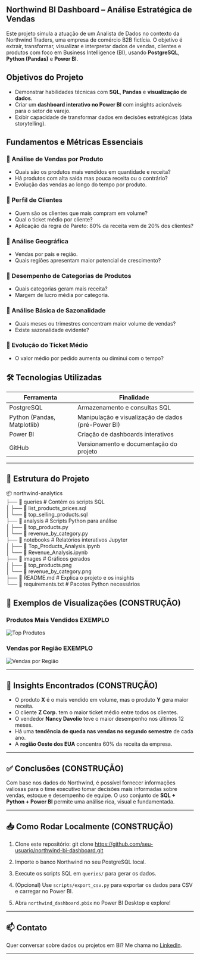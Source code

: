 ## Northwind BI Dashboard – Análise Estratégica de Vendas

Este projeto simula a atuação de um Analista de Dados no contexto da Northwind Traders, uma empresa de comércio B2B fictícia. O objetivo é extrair, transformar, visualizar e interpretar dados de vendas, clientes e produtos com foco em Business Intelligence (BI), usando **PostgreSQL**, **Python (Pandas)** e **Power BI**.


## Objetivos do Projeto

- Demonstrar habilidades técnicas com **SQL**, **Pandas** e **visualização de dados**.
- Criar um **dashboard interativo no Power BI** com insights acionáveis para o setor de varejo.
- Exibir capacidade de transformar dados em decisões estratégicas (data storytelling).


## Fundamentos e Métricas Essenciais

### 📌 Análise de Vendas por Produto
- Quais são os produtos mais vendidos em quantidade e receita?
- Há produtos com alta saída mas pouca receita ou o contrário?
- Evolução das vendas ao longo do tempo por produto.

### 📌 Perfil de Clientes
- Quem são os clientes que mais compram em volume?
- Qual o ticket médio por cliente?
- Aplicação da regra de Pareto: 80% da receita vem de 20% dos clientes?

### 📌 Análise Geográfica
- Vendas por país e região.
- Quais regiões apresentam maior potencial de crescimento?

### 📌 Desempenho de Categorias de Produtos
- Quais categorias geram mais receita?
- Margem de lucro média por categoria.

### 📌 Análise Básica de Sazonalidade
- Quais meses ou trimestres concentram maior volume de vendas?
- Existe sazonalidade evidente?

### 📌 Evolução do Ticket Médio
- O valor médio por pedido aumenta ou diminui com o tempo?


## 🛠️ Tecnologias Utilizadas

| Ferramenta     | Finalidade                                 |
|----------------|--------------------------------------------|
| PostgreSQL     | Armazenamento e consultas SQL              |
| Python (Pandas, Matplotlib) | Manipulação e visualização de dados (pré-Power BI) |
| Power BI       | Criação de dashboards interativos          |
| GitHub         | Versionamento e documentação do projeto    |

---

## 🧩 Estrutura do Projeto

📦 northwind-analytics  
├── 📂 queries                # Contém os scripts SQL  
│   ├── 📜 list_products_prices.sql  
│   └── 📜 top_selling_products.sql  
├── 📂 analysis              # Scripts Python para análise  
│   ├── 📜 top_products.py  
│   └── 📜 revenue_by_category.py  
├── 📂 notebooks             # Relatórios interativos Jupyter  
│   ├── 📜 Top_Products_Analysis.ipynb  
│   └── 📜 Revenue_Analysis.ipynb  
├── 📂 images                # Gráficos gerados  
│   ├── 📜 top_products.png  
│   └── 📜 revenue_by_category.png  
├── 📜 README.md             # Explica o projeto e os insights  
└── 📜 requirements.txt      # Pacotes Python necessários  



## 📸 Exemplos de Visualizações (CONSTRUÇÃO)

### Produtos Mais Vendidos EXEMPLO
![Top Produtos](imgs/top_products.png)

### Vendas por Região EXEMPLO
![Vendas por Região](imgs/overview.png)

---

## 📝 Insights Encontrados  (CONSTRUÇÃO)

- O produto **X** é o mais vendido em volume, mas o produto **Y** gera maior receita.
- O cliente **Z Corp.** tem o maior ticket médio entre todos os clientes.
- O vendedor **Nancy Davolio** teve o maior desempenho nos últimos 12 meses.
- Há uma **tendência de queda nas vendas no segundo semestre** de cada ano.
- A **região Oeste dos EUA** concentra 60% da receita da empresa.

---

## ✅ Conclusões (CONSTRUÇÃO)

Com base nos dados do Northwind, é possível fornecer informações valiosas para o time executivo tomar decisões mais informadas sobre vendas, estoque e desempenho de equipe. O uso conjunto de **SQL + Python + Power BI** permite uma análise rica, visual e fundamentada.

---

## 📥 Como Rodar Localmente  (CONSTRUÇÃO)

1. Clone este repositório:
git clone https://github.com/seu-usuario/northwind-bi-dashboard.git

2. Importe o banco Northwind no seu PostgreSQL local.

3. Execute os scripts SQL em `queries/` para gerar os dados.

4. (Opcional) Use `scripts/export_csv.py` para exportar os dados para CSV e carregar no Power BI.

5. Abra `northwind_dashboard.pbix` no Power BI Desktop e explore!

---

## 📫 Contato

Quer conversar sobre dados ou projetos em BI? Me chama no [LinkedIn](https://www.linkedin.com/).

---
